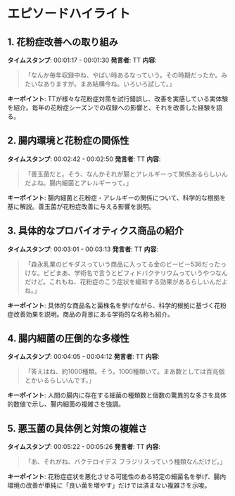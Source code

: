 # エピソードハイライト

## 1. 花粉症改善への取り組み
**タイムスタンプ**: 00:01:17 - 00:01:30
**発言者**: TT
**内容**: 
> 「なんか毎年収録中ね、やばい時あるなっていう。その時期だったか。みたいなありますが。まあ結構今ね。いろいろ試して。」

**キーポイント**: TTが様々な花粉症対策を試行錯誤し、改善を実感している実体験を紹介。毎年の花粉症シーズンでの収録への影響と、それを改善した経験を語る。

## 2. 腸内環境と花粉症の関係性
**タイムスタンプ**: 00:02:42 - 00:02:50
**発言者**: TT
**内容**: 
> 「善玉菌だと。そう、なんかそれが腸とアレルギーって関係あるらしいんだよね。腸内細菌とアレルギーって。」

**キーポイント**: 腸内細菌と花粉症・アレルギーの関係について、科学的な根拠を基に解説。善玉菌が花粉症改善に与える影響を説明。

## 3. 具体的なプロバイオティクス商品の紹介
**タイムスタンプ**: 00:03:01 - 00:03:13
**発言者**: TT
**内容**: 
> 「森永乳業のビキダスっていう商品に入ってる金のビービー536だったっけな。ビビまあ、学術名で言うとビフィドバクテリウムっていうやつなんだけど。これもね、花粉症のこう症状を緩和する効果があるらしいんだよね。」

**キーポイント**: 具体的な商品名と菌株名を挙げながら、科学的根拠に基づく花粉症改善効果を説明。商品の背景にある学術的な名称も紹介。

## 4. 腸内細菌の圧倒的な多様性
**タイムスタンプ**: 00:04:05 - 00:04:12
**発言者**: TT
**内容**: 
> 「答えはね、約1000種類。そう。1000種類いて。まあ数としては百兆個とかいるらしいんです。」

**キーポイント**: 人間の腸内に存在する細菌の種類数と個数の驚異的な多さを具体的数値で示し、腸内細菌の複雑さを強調。

## 5. 悪玉菌の具体例と対策の複雑さ
**タイムスタンプ**: 00:05:22 - 00:05:26
**発言者**: TT
**内容**: 
> 「あ、それがね、バクテロイデス フラジリスっていう種類なんだけど。」

**キーポイント**: 花粉症症状を悪化させる可能性のある特定の細菌名を挙げ、腸内環境の改善が単純に「良い菌を増やす」だけでは済まない複雑さを示唆。